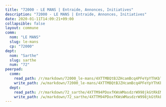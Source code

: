 ```yaml
---
title: "72000 - LE MANS | Entraide, Annonces, Initiatives"
description: "72000 - LE MANS | Entraide, Annonces, Initiatives"
date: 2020-01-11T14:09:21+09:00
collapsible: false
layout: commune
comm:
  nom: "LE MANS"
  slug: le-mans
  cp: "72000"
dept:
  nom: "Sarthe"
  slug: sarthe
  num: "72"
peerpad:
  comm:
    read_path: /r/markdown/72000_le-mans/4XTTMBQtBJZHcamBcq4PFeYpYThKbTt6edvruKafcrfGz2643
    write_path: /w/markdown/72000_le-mans/4XTTMBQtBJZHcamBcq4PFeYpYThKbTt6edvruKafcrfGz2643-K3TgUw7HRmJYN3LCTfmnWcMZ1bTqe6ySQWryhygSQjerGjm3jE6mczZzaxktvXeAyXDq97aaF8jyBR3Ct9BzbB2qKNZKfvJbRoVNW9JEXs4uEj6oAJVaMu1ndXkobnPBVZ1njo8F
  dept:
    read_path: /r/markdown/72_sarthe/4XTTM94PDoxfKWsWMasdzrW998jkGtRkEM3CSUC42xSpuJKZ5
    write_path: /w/markdown/72_sarthe/4XTTM94PDoxfKWsWMasdzrW998jkGtRkEM3CSUC42xSpuJKZ5-K3TgTpjFyG67yVeuXvSAfSYzY4Yx2FMtDhgpv5HM2EDBJRVMn95z33xx4XjRNYNVaVsBPQ1t4pG9MoyNqwTqa8mcnEUB8rK4BMVbvUhCtGWCPSFnDCaT8GJTyimDgsCirLN3zswh
---
```



